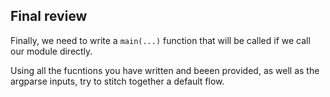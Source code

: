 ## Final review

Finally, we need to write a `main(...)` function that will be called if we call our module directly.

Using all the fucntions you have written and beeen provided, as well as the argparse inputs, try to stitch together a default flow.